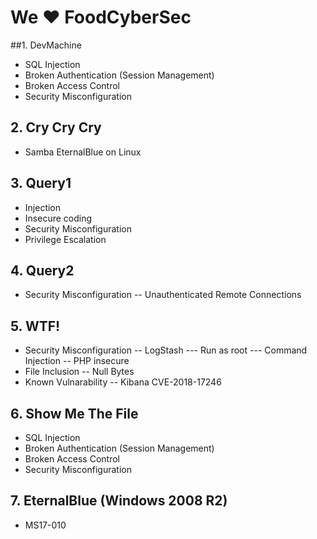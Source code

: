 # We ❤️ FoodCyberSec

##1. DevMachine
- SQL Injection
- Broken Authentication (Session Management)
- Broken Access Control
- Security Misconfiguration

## 2. Cry Cry Cry 
- Samba EternalBlue on Linux

## 3. Query1
- Injection
- Insecure coding
- Security Misconfiguration
- Privilege Escalation

## 4. Query2
- Security Misconfiguration
-- Unauthenticated Remote Connections

## 5. WTF!
- Security Misconfiguration
-- LogStash
--- Run as root
--- Command Injection
-- PHP insecure
- File Inclusion
-- Null Bytes
- Known Vulnarability
-- Kibana CVE-2018-17246

## 6. Show Me The File
- SQL Injection
- Broken Authentication (Session Management)
- Broken Access Control
- Security Misconfiguration

## 7. EternalBlue (Windows 2008 R2)
- MS17-010
